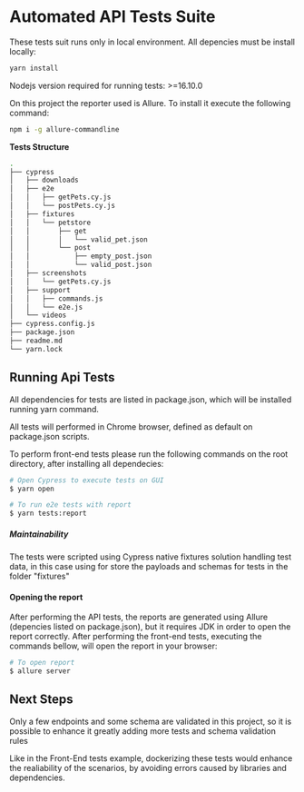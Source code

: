 # Automated API Tests Suite
These tests suit runs only in local environment.
All depencies must be install locally:

```sh
yarn install
```

Nodejs version required for running tests: >=16.10.0

On this project the reporter used is Allure. To install it execute the following command:
```sh
npm i -g allure-commandline
```


**Tests Structure**

```sh
.
├── cypress
│   ├── downloads
│   ├── e2e
│   │   ├── getPets.cy.js
│   │   └── postPets.cy.js
│   ├── fixtures
│   │   └── petstore
│   │       ├── get
│   │       │   └── valid_pet.json
│   │       └── post
│   │           ├── empty_post.json
│   │           └── valid_post.json
│   ├── screenshots
│   │   └── getPets.cy.js
│   ├── support
│   │   ├── commands.js
│   │   └── e2e.js
│   └── videos
├── cypress.config.js
├── package.json
├── readme.md
└── yarn.lock
```


## Running Api Tests

All dependencies for tests are listed in package.json, which will be installed running yarn command.

All tests will performed in Chrome browser, defined as default on package.json scripts. 

To perform front-end tests please run the following commands on the root directory, after installing all dependecies:

```sh
# Open Cypress to execute tests on GUI 
$ yarn open 

# To run e2e tests with report
$ yarn tests:report
```

##### Maintainability

The tests were scripted using Cypress native fixtures solution handling test data, in this case using for store the payloads and schemas for tests in the folder "fixtures"

#### Opening the report

After performing the API tests, the reports are generated using Allure (depencies listed on package.json), but it requires JDK in order to open the report correctly.
After performing the front-end tests, executing the commands bellow, will open the report in your browser:

```sh
# To open report 
$ allure server
```

## Next Steps

Only a few endpoints and some schema are validated in this project, so it is possible to enhance it greatly adding more tests and schema validation rules

Like in the Front-End tests example, dockerizing these tests would enhance the realiability of the scenarios, by avoiding errors caused by libraries and dependencies.